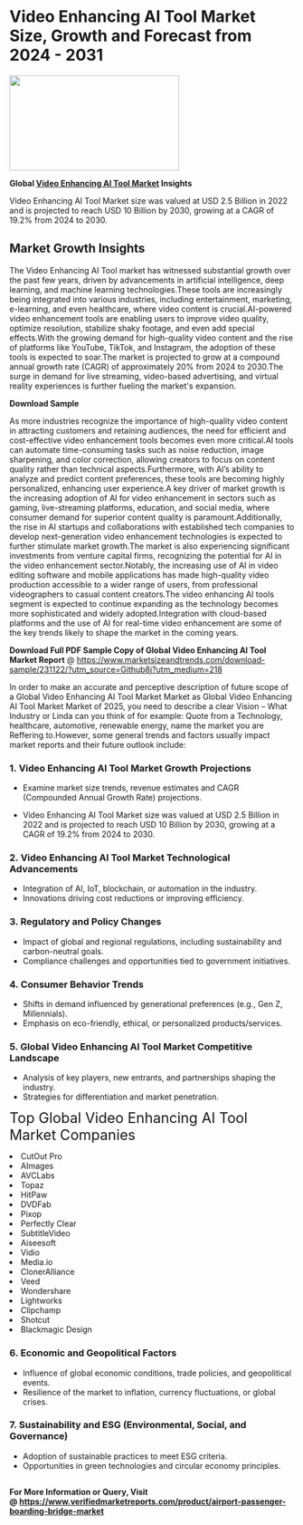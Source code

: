 <H1>Video Enhancing AI Tool Market Size, Growth and Forecast from 2024 - 2031</H1><img class="aligncenter size-medium wp-image-584254" src="https://thirdeyenews.in/wp-content/uploads/2024/09/Global-Market-Research-300x168.jpeg" alt="" width="300" height="168" /><p><strong>Global&nbsp;<a href="https://www.marketsizeandtrends.com/download-sample/231122/?utm_source=Github8j?utm_medium=218">Video Enhancing AI Tool Market</a> Insights</strong></p><p>Video Enhancing AI Tool Market size was valued at USD 2.5 Billion in 2022 and is projected to reach USD 10 Billion by 2030, growing at a CAGR of 19.2% from 2024 to 2030.</p><p><h2>Market Growth Insights</h2> <p>The Video Enhancing AI Tool market has witnessed substantial growth over the past few years, driven by advancements in artificial intelligence, deep learning, and machine learning technologies.These tools are increasingly being integrated into various industries, including entertainment, marketing, e-learning, and even healthcare, where video content is crucial.AI-powered video enhancement tools are enabling users to improve video quality, optimize resolution, stabilize shaky footage, and even add special effects.With the growing demand for high-quality video content and the rise of platforms like YouTube, TikTok, and Instagram, the adoption of these tools is expected to soar.The market is projected to grow at a compound annual growth rate (CAGR) of approximately 20% from 2024 to 2030.The surge in demand for live streaming, video-based advertising, and virtual reality experiences is further fueling the market's expansion.</p> <p><strong>Download Sample</strong></p> <p>As more industries recognize the importance of high-quality video content in attracting customers and retaining audiences, the need for efficient and cost-effective video enhancement tools becomes even more critical.AI tools can automate time-consuming tasks such as noise reduction, image sharpening, and color correction, allowing creators to focus on content quality rather than technical aspects.Furthermore, with AI’s ability to analyze and predict content preferences, these tools are becoming highly personalized, enhancing user experience.A key driver of market growth is the increasing adoption of AI for video enhancement in sectors such as gaming, live-streaming platforms, education, and social media, where consumer demand for superior content quality is paramount.Additionally, the rise in AI startups and collaborations with established tech companies to develop next-generation video enhancement technologies is expected to further stimulate market growth.The market is also experiencing significant investments from venture capital firms, recognizing the potential for AI in the video enhancement sector.Notably, the increasing use of AI in video editing software and mobile applications has made high-quality video production accessible to a wider range of users, from professional videographers to casual content creators.The video enhancing AI tools segment is expected to continue expanding as the technology becomes more sophisticated and widely adopted.Integration with cloud-based platforms and the use of AI for real-time video enhancement are some of the key trends likely to shape the market in the coming years.</p> <p><span class=""><strong>Download Full PDF Sample Copy of Global Video Enhancing AI Tool Market Report</strong> @ <a href="https://www.marketsizeandtrends.com/download-sample/231122/?utm_source=Github8j?utm_medium=218" target="_blank">https://www.marketsizeandtrends.com/download-sample/231122/?utm_source=Github8j?utm_medium=218</a></span></p><p>In order to make an accurate and perceptive description of future scope of a Global&nbsp;Video Enhancing AI Tool Market Market as Global&nbsp;Video Enhancing AI Tool Market Market of 2025, you need to describe a clear Vision &ndash; What Industry or Linda can you think of for example: Quote from a Technology, healthcare, automotive, renewable energy, name the market you are Reffering to.However, some general trends and factors usually impact market reports and their future outlook include:</p><h3>1.&nbsp;<strong>Video Enhancing AI Tool Market Growth Projections</strong></h3><ul><li>Examine market size trends, revenue estimates and CAGR (Compounded Annual Growth Rate) projections.</li><li><p>Video Enhancing AI Tool Market size was valued at USD 2.5 Billion in 2022 and is projected to reach USD 10 Billion by 2030, growing at a CAGR of 19.2% from 2024 to 2030.</p></li></ul><h3>2.&nbsp;<strong>Video Enhancing AI Tool Market Technological Advancements</strong></h3><ul><li>Integration of AI, IoT, blockchain, or automation in the industry.</li><li>Innovations driving cost reductions or improving efficiency.</li></ul><h3>3.&nbsp;<strong>Regulatory and Policy Changes</strong></h3><ul><li>Impact of global and regional regulations, including sustainability and carbon-neutral goals.</li><li>Compliance challenges and opportunities tied to government initiatives.</li></ul><h3>4.&nbsp;<strong>Consumer Behavior Trends</strong></h3><ul><li>Shifts in demand influenced by generational preferences (e.g., Gen Z, Millennials).</li><li>Emphasis on eco-friendly, ethical, or personalized products/services.</li></ul><h3>5.&nbsp;<strong>Global Video Enhancing AI Tool Market Competitive Landscape</strong></h3><ul><li>Analysis of key players, new entrants, and partnerships shaping the industry.</li><li>Strategies for differentiation and market penetration.</li></ul><p data-pm-slice="1 1 []"><span style="color: inherit; font-family: inherit; font-size: 25px;">Top Global Video Enhancing AI Tool Market Companies</span></p><div class="" data-test-id=""><p><li>CutOut Pro</li><li> AImages</li><li> AVCLabs</li><li> Topaz</li><li> HitPaw</li><li> DVDFab</li><li> Pixop</li><li> Perfectly Clear</li><li> SubtitleVideo</li><li> Aiseesoft</li><li> Vidio</li><li> Media.io</li><li> ClonerAlliance</li><li> Veed</li><li> Wondershare</li><li> Lightworks</li><li> Clipchamp</li><li> Shotcut</li><li> Blackmagic Design</li></p></div><h3>6.&nbsp;<strong>Economic and Geopolitical Factors</strong></h3><ul><li>Influence of global economic conditions, trade policies, and geopolitical events.</li><li>Resilience of the market to inflation, currency fluctuations, or global crises.</li></ul><h3>7.&nbsp;<strong>Sustainability and ESG (Environmental, Social, and Governance)</strong></h3><ul><li>Adoption of sustainable practices to meet ESG criteria.</li><li>Opportunities in green technologies and circular economy principles.</li></ul><h2><strong style="font-size: 14px;">For More Information or Query, Visit @&nbsp;</strong><a style="background-color: #ffffff; font-size: 14px;" href="https://www.marketsizeandtrends.com/report/video-enhancing-ai-tool-market/" target="_blank">https://www.verifiedmarketreports.com/product/airport-passenger-boarding-bridge-market</a></h2>